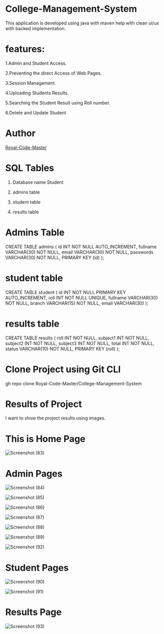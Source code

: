# College-Management-System
This application is developed using java with maven help with clean ui/ux with backed implementation.


# features:
1.Admin and Student Access.

2.Preventing the direct Access of Web Pages.

3.Session Management.

4.Uploading Students Results.

5.Searching the Student Result using Roll number.

6.Delete and Update Student

# Author
<a href="https://github.com/Royal-Code-Master/">Royal-Code-Master</a>


# SQL Tables 

1. Database name Student

2. admins table

3. student table

4. results table


# Admins Table
CREATE TABLE admins (
    id INT NOT NULL AUTO_INCREMENT,
    fullname VARCHAR(30) NOT NULL,
    email VARCHAR(30) NOT NULL,
    passwords VARCHAR(30) NOT NULL,
    PRIMARY KEY (id)
);

   
# student table
CREATE TABLE student (
    id INT NOT NULL PRIMARY KEY AUTO_INCREMENT,
    roll INT NOT NULL UNIQUE,
    fullname VARCHAR(30) NOT NULL,
    branch VARCHAR(15) NOT NULL,
    email VARCHAR(30)
);


# results table

CREATE TABLE results (
    roll INT NOT NULL,
    subject1 INT NOT NULL,
    subject2 INT NOT NULL,
    subject3 INT NOT NULL,
    total INT NOT NULL,
    status VARCHAR(10) NOT NULL,
    PRIMARY KEY (roll)
);


# Clone Project using Git CLI
gh repo clone Royal-Code-Master/College-Management-System


# Results of Project 

I want to show the project results using images.


# This is Home Page

![Screenshot (83)](https://github.com/Royal-Code-Master/College-Management-System/assets/126596692/86e63782-bc1d-4981-92e4-5120a15945dc)


# Admin Pages

![Screenshot (84)](https://github.com/Royal-Code-Master/College-Management-System/assets/126596692/e7985622-54d8-45e3-a8b2-dc74745682bf)


![Screenshot (85)](https://github.com/Royal-Code-Master/College-Management-System/assets/126596692/5fd4eea7-dd97-4131-8da2-52994dd6b5b8)


![Screenshot (86)](https://github.com/Royal-Code-Master/College-Management-System/assets/126596692/19d9c8c7-2b62-45ab-ab8f-69bdfc80ee3d)


![Screenshot (87)](https://github.com/Royal-Code-Master/College-Management-System/assets/126596692/79ec5b44-cc2c-4dd0-990b-fe2ecf375bd9)


![Screenshot (88)](https://github.com/Royal-Code-Master/College-Management-System/assets/126596692/4a729ec3-aed9-4f81-8e1e-d457250be70e)


![Screenshot (89)](https://github.com/Royal-Code-Master/College-Management-System/assets/126596692/fe268150-f7ec-4c53-9190-2cb839e21795)


![Screenshot (92)](https://github.com/Royal-Code-Master/College-Management-System/assets/126596692/4d2a9b9e-ea1c-4444-81e2-dfc216c91c27)


# Student Pages

![Screenshot (90)](https://github.com/Royal-Code-Master/College-Management-System/assets/126596692/1b343998-6843-4a98-a350-747e5f7afc22)

![Screenshot (91)](https://github.com/Royal-Code-Master/College-Management-System/assets/126596692/04918088-6cac-4e4c-a701-5bcbd43bce99)


# Results Page

![Screenshot (93)](https://github.com/Royal-Code-Master/College-Management-System/assets/126596692/6e5b3483-148d-4e06-97a3-546a14824b65)
